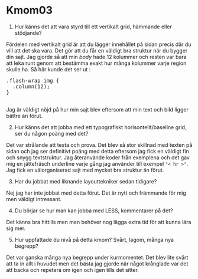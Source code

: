 Kmom03
===============================

1. Hur känns det att vara styrd till ett vertikalt grid, hämmande eller stödjande?

Fördelen med vertikalt grid är att du lägger innehållet på sidan precis där du vill att det
ska vara. Det gör att du får en väldigt bra struktur när du bygger din sajt.
Jag gjorde så att min <i>body</i> hade 12 kolummer och resten var bara att leka runt genom att
bestämma exakt hur många kolummer varje region skulle ha. Så här kunde det ser ut :
<pre>
.flash-wrap img {
  .column(12);
}

</pre>
Jag är väldigt nöjd på hur min sajt blev eftersom att min text och bild ligger bättre än förut.

2. Hur känns det att jobba med ett typografiskt horisontellt/baseline grid, ser du någon poäng med det?

Det var strålande att testa och prova. Det blev så stor skillnad med texten på sidan och jag ser definitivt
poäng med detta eftersom jag fick en väldigt fin och snygg textstruktur. Jag återanvände koder från exemplena och det gav mig en jättefräsch underline varje gång jag använder till exempel <code>"< hr >"</code>. Jag fick en välorganiserad sajt med mycket bra struktur än förut.

3. Har du jobbat med liknande layouttekniker sedan tidigare?

Nej jag har inte jobbat med detta förut. Det är nytt och främmande för mig men väldigt intressant.

4. Du börjar se hur man kan jobba med LESS, kommentarer på det?

Det känns bra hittills men man behöver nog lägga extra tid för att kunna lära sig mer.

5. Hur uppfattade du nivå på detta kmom? Svårt, lagom, många nya begrepp?

Det var ganska många nya begrepp under kurmomentet. Det blev lite svårt att ta in allt i huvudet men det bästa jag gjorde när något krånglade var det att backa och repetera om igen och igen tills det sitter.
